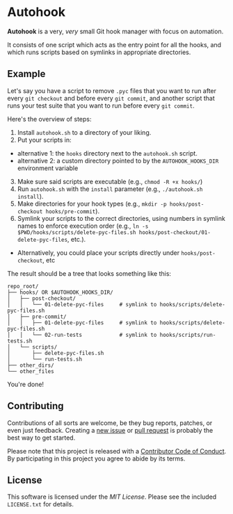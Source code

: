# Autohook

**Autohook** is a very, _very_ small Git hook manager with focus on automation.

It consists of one script which acts as the entry point for all the hooks, and which runs scripts based on symlinks in appropriate directories.


## Example

Let's say you have a script to remove `.pyc` files that you want to run after every `git checkout` and before every `git commit`, and another script that runs your test suite that you want to run before every `git commit`.

Here's the overview of steps:

1. Install `autohook.sh` to a directory of your liking.
2. Put your scripts in:
  - alternative 1: the `hooks` directory next to the `autohook.sh` script.
  - alternative 2: a custom directory pointed to by the `AUTOHOOK_HOOKS_DIR` environment variable
3. Make sure said scripts are executable (e.g., `chmod -R +x hooks/`)
4. Run `autohook.sh` with the `install` parameter (e.g., `./autohook.sh install`).
5. Make directories for your hook types (e.g., `mkdir -p hooks/post-checkout hooks/pre-commit`).
6. Symlink your scripts to the correct directories, using numbers in symlink names to enforce execution order (e.g., `ln -s $PWD/hooks/scripts/delete-pyc-files.sh hooks/post-checkout/01-delete-pyc-files`, etc.).
  - Alternatively, you could place your scripts directly under `hooks/post-checkout`, etc

The result should be a tree that looks something like this:

```
repo_root/
├── hooks/ OR $AUTOHOOK_HOOKS_DIR/
│   ├── post-checkout/
│   │   └── 01-delete-pyc-files     # symlink to hooks/scripts/delete-pyc-files.sh
│   ├── pre-commit/
│   │   ├── 01-delete-pyc-files     # symlink to hooks/scripts/delete-pyc-files.sh
│   │   └── 02-run-tests            # symlink to hooks/scripts/run-tests.sh
│   └── scripts/
│       ├── delete-pyc-files.sh
│       └── run-tests.sh
├── other_dirs/
└── other_files
```

You're done!


## Contributing

Contributions of all sorts are welcome, be they bug reports, patches, or even just feedback. Creating a [new issue](https://github.com/Autohook/Autohook/issues/new 'New Issue') or [pull request](https://github.com/Autohook/Autohook/compare 'New Pull Request') is probably the best way to get started.

Please note that this project is released with a [Contributor Code of Conduct](https://github.com/Autohook/Autohook/blob/master/CODE_OF_CONDUCT.md 'Autohook Code of Conduct'). By participating in this project you agree to abide by its terms.


## License

This software is licensed under the _MIT License_. Please see the included `LICENSE.txt` for details.
